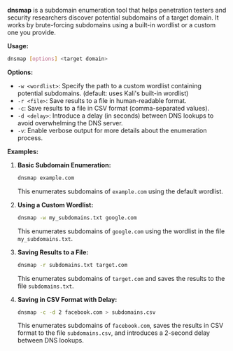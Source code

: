 **dnsmap** is a subdomain enumeration tool that helps penetration testers and security researchers discover potential subdomains of a target domain. It works by brute-forcing subdomains using a built-in wordlist or a custom one you provide.

**Usage:**

```bash
dnsmap [options] <target domain>
```

**Options:**

- `-w <wordlist>`: Specify the path to a custom wordlist containing potential subdomains. (default: uses Kali's built-in wordlist)
- `-r <file>`: Save results to a file in human-readable format.
- `-c`: Save results to a file in CSV format (comma-separated values).
- `-d <delay>`: Introduce a delay (in seconds) between DNS lookups to avoid overwhelming the DNS server.
- `-v`: Enable verbose output for more details about the enumeration process.

**Examples:**

1. **Basic Subdomain Enumeration:**

   ```bash
   dnsmap example.com
   ```

   This enumerates subdomains of `example.com` using the default wordlist.

2. **Using a Custom Wordlist:**

   ```bash
   dnsmap -w my_subdomains.txt google.com
   ```

   This enumerates subdomains of `google.com` using the wordlist in the file `my_subdomains.txt`.

3. **Saving Results to a File:**

   ```bash
   dnsmap -r subdomains.txt target.com
   ```

   This enumerates subdomains of `target.com` and saves the results to the file `subdomains.txt`.

4. **Saving in CSV Format with Delay:**

   ```bash
   dnsmap -c -d 2 facebook.com > subdomains.csv
   ```

   This enumerates subdomains of `facebook.com`, saves the results in CSV format to the file `subdomains.csv`, and introduces a 2-second delay between DNS lookups.
